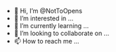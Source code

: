 - 👋 Hi, I’m @NotToOpens
- 👀 I’m interested in ...
- 🌱 I’m currently learning ...
- 💞️ I’m looking to collaborate on ...
- 📫 How to reach me ...

<!---
NotToOpens/NotToOpens is a ✨ special ✨ repository because its `README.md` (this file) appears on your GitHub profile.
You can click the Preview link to take a look at your changes.
--->
